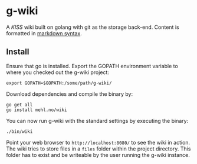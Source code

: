 # g-wiki

A _KISS_ wiki built on golang with git as the storage back-end. Content
is formatted in [markdown
syntax](http://daringfireball.net/projects/markdown/syntax).

## Install

Ensure that go is installed. Export the GOPATH environment variable to
where you checked out the g-wiki project:

    export GOPATH=$GOPATH:/some/path/g-wiki/

Download dependencies and compile the binary by:

    go get all
    go install mehl.no/wiki

You can now run g-wiki with the standard settings by executing the
binary:

    ./bin/wiki

Point your web browser to `http://localhost:8080/` to see the wiki in
action. The wiki tries to store files in a `files` folder within the
project directory. This folder has to exist and be writeable by the user
running the g-wiki instance.
